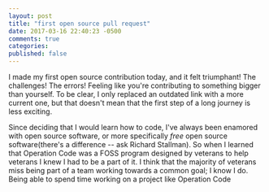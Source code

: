 ```yaml
---
layout: post
title: "first open source pull request"
date: 2017-03-16 22:40:23 -0500
comments: true
categories: 
published: false
---
```


I made my first open source contribution today, and it felt triumphant! The challenges! The errors! Feeling like you're contributing to something bigger than yourself.  To be clear, I only replaced an outdated link with a more current one, but that doesn't mean that the first step of a long journey is less exciting.

Since deciding that I would learn how to code, I've always been enamored with open source software, or more specifically *free* open source software(there's a difference -- ask Richard Stallman). So when I learned that Operation Code was a FOSS program designed by veterans to help veterans I knew I had to be a part of it. I think that the majority of veterans miss being part of a team working towards a common goal; I know I do. Being able to spend time working on a project like Operation Code
